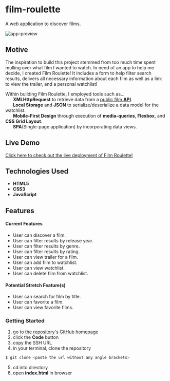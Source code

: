 # film-roulette
A web application to discover films.

![app-preview](https://user-images.githubusercontent.com/82188718/128579926-d9fbad09-6abc-4d49-9426-dda2125fd6ba.gif)

## Motive
The inspiration to build this project stemmed from too much time spent mulling over what film I wanted to watch. In need of an app to help me decide, I created Film Roulette! It includes a form to help filter search results, delivers all necessary information about each film as well as a link to view the trailer, and a personal watchlist!

Within building Film Roulette, I employed tools such as...  
&nbsp;&nbsp;&nbsp;&nbsp;&nbsp;&nbsp;__XMLHttpRequest__ to retrieve data from a [public film __API__](https://developers.themoviedb.org/3/getting-started/introduction).  
&nbsp;&nbsp;&nbsp;&nbsp;&nbsp;&nbsp;__Local Storage__ and __JSON__ to serialize/deserialize a data model for the watchlist.  
&nbsp;&nbsp;&nbsp;&nbsp;&nbsp;&nbsp;__Mobile-First Design__ through execution of __media-queries__, __Flexbox__, and __CSS Grid Layout__.  
&nbsp;&nbsp;&nbsp;&nbsp;&nbsp;&nbsp;__SPA__(Single-page application) by incorporating data views.

## Live Demo
[Click here to check out the live deployment of Film Roulette!](https://alessandragutierrez.github.io/film-roulette/)

## Technologies Used
- __HTML5__
- __CSS3__
- __JavaScript__

## Features

#### Current Features
- User can discover a film.
- User can filter results by release year.
- User can filter results by genre.
- User can filter results by rating.
- User can view trailer for a film.
- User can add film to watchlist.
- User can view watchlist.
- User can delete film from watchlist.

#### Potential Stretch Feature(s)
- User can search for film by title.
- User can favorite a film.
- User can view favorite films.

### Getting Started
1. go to [the repository's GitHub homepage](https://github.com/alessandragutierrez/film-roulette)
2. click the __Code__ button
3. copy the SSH URL
4. in your terminal, clone the repository
```javascript
$ git clone <paste the url without any angle brackets>
```
5. cd into directory
6. open __index.html__ in browser
